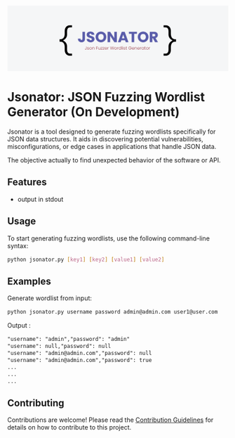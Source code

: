 ![Jsonator](jsonator.png)
# Jsonator: JSON Fuzzing Wordlist Generator (On Development)

Jsonator is a tool designed to generate fuzzing wordlists specifically for JSON data structures. It aids in discovering potential vulnerabilities, misconfigurations, or edge cases in applications that handle JSON data. 

The objective actually to find unexpected behavior of the software or API.

## Features

- output in stdout

## Usage

To start generating fuzzing wordlists, use the following command-line syntax:

```bash
python jsonator.py [key1] [key2] [value1] [value2]
```
## Examples

Generate wordlist from input:
  ```bash
  python jsonator.py username password admin@admin.com user1@user.com
  ```
Output :
```
"username": "admin","password": "admin"
"username": null,"password": null
"username": "admin@admin.com","password": null
"username": "admin@admin.com","password": true
...
...
...
```
## Contributing

Contributions are welcome! Please read the [Contribution Guidelines](CONTRIBUTING.md) for details on how to contribute to this project.

